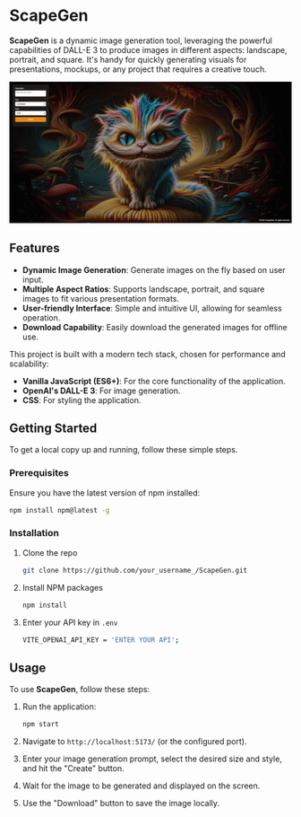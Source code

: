 # ScapeGen

**ScapeGen** is a dynamic image generation tool, leveraging the powerful capabilities of DALL-E 3 to produce images in different aspects: landscape, portrait, and square. It's handy for quickly generating visuals for presentations, mockups, or any project that requires a creative touch.

![ScapeGen Demo](https://github.com/Harry-Yates/ScapeGen/blob/main/images/cat_github.png)

## Features

- **Dynamic Image Generation**: Generate images on the fly based on user input.
- **Multiple Aspect Ratios**: Supports landscape, portrait, and square images to fit various presentation formats.
- **User-friendly Interface**: Simple and intuitive UI, allowing for seamless operation.
- **Download Capability**: Easily download the generated images for offline use.

This project is built with a modern tech stack, chosen for performance and scalability:

- **Vanilla JavaScript (ES6+)**: For the core functionality of the application.
- **OpenAI's DALL-E 3**: For image generation.
- **CSS**: For styling the application.
<!-- - **Node.js**: For running the application. -->

## Getting Started

To get a local copy up and running, follow these simple steps.

### Prerequisites

Ensure you have the latest version of npm installed:

```sh
npm install npm@latest -g
```

### Installation

1. Clone the repo
   ```sh
   git clone https://github.com/your_username_/ScapeGen.git
   ```
2. Install NPM packages
   ```js
   npm install
   ```
3. Enter your API key in `.env`
   ```sh
   VITE_OPENAI_API_KEY = 'ENTER YOUR API';
   ```

## Usage

To use **ScapeGen**, follow these steps:

1. Run the application:
   ```sh
   npm start
   ```
2. Navigate to `http://localhost:5173/` (or the configured port).

3. Enter your image generation prompt, select the desired size and style, and hit the "Create" button.

4. Wait for the image to be generated and displayed on the screen.

5. Use the "Download" button to save the image locally.
